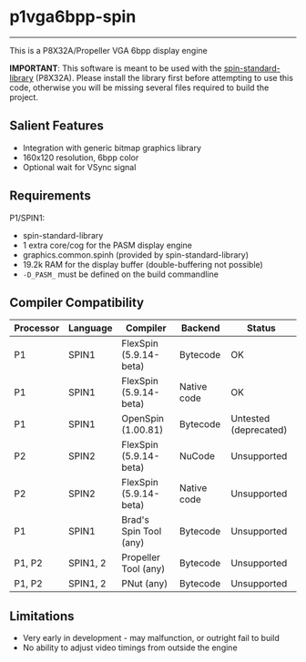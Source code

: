 # p1vga6bpp-spin
----------------

This is a P8X32A/Propeller VGA 6bpp display engine

**IMPORTANT**: This software is meant to be used with the [spin-standard-library](https://github.com/avsa242/spin-standard-library) (P8X32A). Please install the library first before attempting to use this code, otherwise you will be missing several files required to build the project.

## Salient Features

* Integration with generic bitmap graphics library
* 160x120 resolution, 6bpp color
* Optional wait for VSync signal

## Requirements

P1/SPIN1:
* spin-standard-library
* 1 extra core/cog for the PASM display engine
* graphics.common.spinh (provided by spin-standard-library)
* 19.2k RAM for the display buffer (double-buffering not possible)
* `-D_PASM_` must be defined on the build commandline

## Compiler Compatibility

| Processor | Language | Compiler               | Backend     | Status                |
|-----------|----------|------------------------|-------------|-----------------------|
| P1        | SPIN1    | FlexSpin (5.9.14-beta) | Bytecode    | OK                    |
| P1        | SPIN1    | FlexSpin (5.9.14-beta) | Native code | OK                    |
| P1        | SPIN1    | OpenSpin (1.00.81)     | Bytecode    | Untested (deprecated) |
| P2        | SPIN2    | FlexSpin (5.9.14-beta) | NuCode      | Unsupported           |
| P2        | SPIN2    | FlexSpin (5.9.14-beta) | Native code | Unsupported           |
| P1        | SPIN1    | Brad's Spin Tool (any) | Bytecode    | Unsupported           |
| P1, P2    | SPIN1, 2 | Propeller Tool (any)   | Bytecode    | Unsupported           |
| P1, P2    | SPIN1, 2 | PNut (any)             | Bytecode    | Unsupported           |

## Limitations

* Very early in development - may malfunction, or outright fail to build
* No ability to adjust video timings from outside the engine

